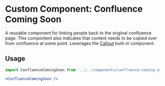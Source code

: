# Custom Component: Confluence Coming Soon
A reusable component for linking people back to the original confluence page.
This compontent also indicates that content needs to be copied over from confluence at some point.
Leverages the [Callout](https://nextra.site/docs/docs-theme/built-ins/callout) built-in component.

## Usage
```jsx
import ConfluenceComingSoon from '../../components/confluence-coming-soon'

<ConfluenceComingSoon />
```